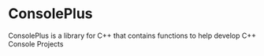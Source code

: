 # ConsolePlus
ConsolePlus is a library for C++ that contains functions to help develop C++ Console Projects
